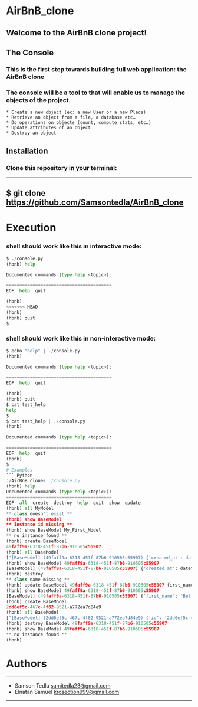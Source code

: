 # AirBnB_clone
## Welcome to the AirBnB clone project!
## **The Console**
### This is the first step towards building full web application: the AirBnB clone
### The console will be a tool to that will enable us to manage the objects of the project.
	* Create a new object (ex: a new User or a new Place)
	* Retrieve an object from a file, a database etc…
	* Do operations on objects (count, compute stats, etc…)
	* Update attributes of an object
	* Destroy an object 
## Installation
### Clone this repository in your terminal:
***

$ git clone https://github.com/Samsontedla/AirBnB_clone
---
# Execution
### shell should work like this in interactive mode:
```Python
$ ./console.py
(hbnb) help

Documented commands (type help <topic>):

========================================
EOF  help  quit

(hbnb) 
<<<<<<< HEAD
(hbnb) 
(hbnb) quit
$
```
### shell should work like this in non-interactive mode:
```Python
$ echo "help" | ./console.py
(hbnb)

Documented commands (type help <topic>):

========================================
EOF  help  quit

(hbnb)
(hbnb) quit
$ cat test_help
help
$
$ cat test_help | ./console.py
(hbnb)

Documented commands (type help <topic>):

========================================
EOF  help  quit
(hbnb) 
$
# Examples
``` Python
:/AirBnB_clone# ./console.py                                                                                                                   
(hbnb) help                                                                                                                                                     
Documented commands (type help <topic>):                                                                                                                        
========================================                                                                                                                        
EOF  all  create  destroy  help  quit  show  update                                                                                                             
(hbnb) all MyModel
** class doesn't exist **
(hbnb) show BaseModel
** instance id missing **
(hbnb) show BaseModel My_First_Model
** no instance found **
(hbnb) create BaseModel
49faff9a-6318-451f-87b6-910505c55907
(hbnb) all BaseModel
["[BaseModel] (49faff9a-6318-451f-87b6-910505c55907) {'created_at': datetime.datetime(2017, 10, 2, 3, 10, 25, 903293), 'id': '49faff9a-6318-451f-87b6-910505c55907', 'updated_at': datetime.datetime(2017, 10, 2, 3, 10, 25, 903300)}"]
(hbnb) show BaseModel 49faff9a-6318-451f-87b6-910505c55907
[BaseModel] (49faff9a-6318-451f-87b6-910505c55907) {'created_at': datetime.datetime(2017, 10, 2, 3, 10, 25, 903293), 'id': '49faff9a-6318-451f-87b6-910505c55907', 'updated_at': datetime.datetime(2017, 10, 2, 3, 10, 25, 903300)}
(hbnb) destroy
** class name missing **
(hbnb) update BaseModel 49faff9a-6318-451f-87b6-910505c55907 first_name "Betty"
(hbnb) show BaseModel 49faff9a-6318-451f-87b6-910505c55907
[BaseModel] (49faff9a-6318-451f-87b6-910505c55907) {'first_name': 'Betty', 'id': '49faff9a-6318-451f-87b6-910505c55907', 'created_at': datetime.datetime(2017, 10, 2, 3, 10, 25, 903293), 'updated_at': datetime.datetime(2017, 10, 2, 3, 11, 3, 49401)}
(hbnb) create BaseModel
2dd6ef5c-467c-4f82-9521-a772ea7d84e9
(hbnb) all BaseModel
["[BaseModel] (2dd6ef5c-467c-4f82-9521-a772ea7d84e9) {'id': '2dd6ef5c-467c-4f82-9521-a772ea7d84e9', 'created_at': datetime.datetime(2017, 10, 2, 3, 11, 23, 639717), 'updated_at': datetime.datetime(2017, 10, 2, 3, 11, 23, 639724)}", "[BaseModel] (49faff9a-6318-451f-87b6-910505c55907) {'first_name': 'Betty', 'id': '49faff9a-6318-451f-87b6-910505c55907', 'created_at': datetime.datetime(2017, 10, 2, 3, 10, 25, 903293), 'updated_at': datetime.datetime(2017, 10, 2, 3, 11, 3, 49401)}"]
(hbnb) destroy BaseModel 49faff9a-6318-451f-87b6-910505c55907
(hbnb) show BaseModel 49faff9a-6318-451f-87b6-910505c55907
** no instance found **
(hbnb)                                                                                              
 ```
# Authors
***
  * Samson Tedla <samitedla23@gmail.com>
  * Elnatan Samuel <krosection999@gmail.com>
---
